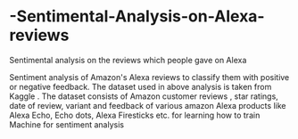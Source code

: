 # -Sentimental-Analysis-on-Alexa-reviews
 Sentimental analysis on the reviews which people gave on Alexa

Sentiment analysis of Amazon's Alexa reviews to classify them with positive or negative feedback. The dataset used in above analysis is taken from Kaggle .
The dataset consists of Amazon customer reviews , star ratings, date of review, variant and feedback of various amazon Alexa products like Alexa Echo, Echo dots, Alexa Firesticks etc. for learning how to train Machine for sentiment analysis
